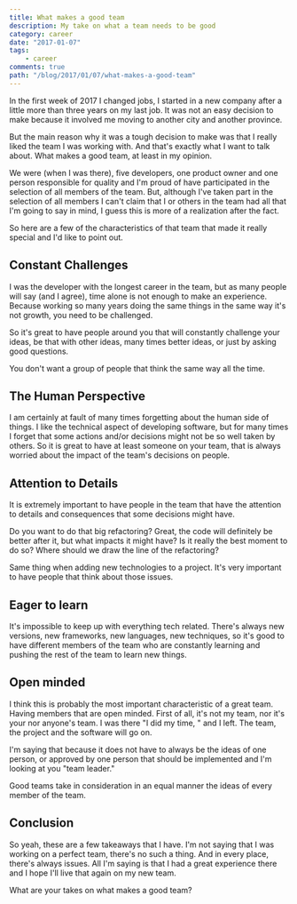 ```yaml
---
title: What makes a good team
description: My take on what a team needs to be good
category: career
date: "2017-01-07"
tags:
    - career
comments: true
path: "/blog/2017/01/07/what-makes-a-good-team"
---
```


In the first week of 2017 I changed jobs, I started in a new company after a little more than three years on my last job. It was not an easy decision to make because it involved me moving to another city and another province.

But the main reason why it was a tough decision to make was that I really liked the team I was working with. And that's exactly what I want to talk about. What makes a good team, at least in my opinion.

We were (when I was there), five developers, one product owner and one person responsible for quality and I'm proud of have participated in the selection of all members of the team. But, although I've taken part in the selection of all members I can't claim that I or others in the team had all that I'm going to say in mind, I guess this is more of a realization after the fact.

So here are a few of the characteristics of that team that made it really special and I'd like to point out.

## Constant Challenges

I was the developer with the longest career in the team, but as many people will say (and I agree), time alone is not enough to make an experience. Because working so many years doing the same things in the same way it's not growth, you need to be challenged.

So it's great to have people around you that will constantly challenge your ideas, be that with other ideas, many times better ideas, or just by asking good questions.

You don't want a group of people that think the same way all the time.

## The Human Perspective

I am certainly at fault of many times forgetting about the human side of things. I like the technical aspect of developing software, but for many times I forget that some actions and/or decisions might not be so well taken by others. So it is great to have at least someone on your team, that is always worried about the impact of the team's decisions on people.

<script async src="//pagead2.googlesyndication.com/pagead/js/adsbygoogle.js"></script>
<!-- Responsive content -->

<ins class="adsbygoogle"
     style="display:block"
     data-ad-client="ca-pub-1865353648221711"
     data-ad-slot="8499334570"
     data-ad-format="auto"></ins>

<script>
(adsbygoogle = window.adsbygoogle || []).push({});
</script>

## Attention to Details

It is extremely important to have people in the team that have the attention to details and consequences that some decisions might have.

Do you want to do that big refactoring? Great, the code will definitely be better after it, but what impacts it might have? Is it really the best moment to do so? Where should we draw the line of the refactoring?

Same thing when adding new technologies to a project. It's very important to have people that think about those issues.

## Eager to learn

It's impossible to keep up with everything tech related. There's always new versions, new frameworks, new languages, new techniques, so it's good to have different members of the team who are constantly learning and pushing the rest of the team to learn new things.

## Open minded

I think this is probably the most important characteristic of a great team. Having members that are open minded. First of all, it's not my team, nor it's your nor anyone's team. I was there "I did my time, " and I left. The team, the project and the software will go on.

I'm saying that because it does not have to always be the ideas of one person, or approved by one person that should be implemented and I'm looking at you "team leader."

Good teams take in consideration in an equal manner the ideas of every member of the team.

## Conclusion

So yeah, these are a few takeaways that I have. I'm not saying that I was working on a perfect team, there's no such a thing. And in every place, there's always issues. All I'm saying is that I had a great experience there and I hope I'll live that again on my new team.

What are your takes on what makes a good team?
